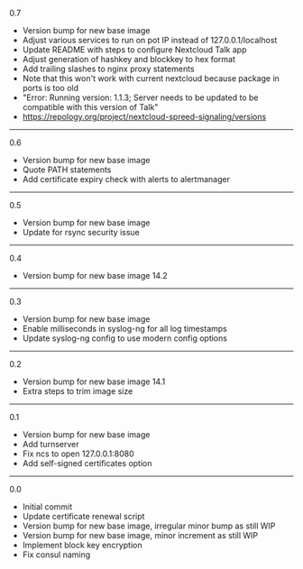 0.7

* Version bump for new base image
* Adjust various services to run on pot IP instead of 127.0.0.1/localhost
* Update README with steps to configure Nextcloud Talk app
* Adjust generation of hashkey and blockkey to hex format
* Add trailing slashes to nginx proxy statements
* Note that this won't work with current nextcloud because package in ports is too old
* "Error: Running version: 1.1.3; Server needs to be updated to be compatible with this version of Talk"
* https://repology.org/project/nextcloud-spreed-signaling/versions

---

0.6

* Version bump for new base image
* Quote PATH statements
* Add certificate expiry check with alerts to alertmanager

---

0.5

* Version bump for new base image
* Update for rsync security issue

---

0.4

* Version bump for new base image 14.2

---

0.3

* Version bump for new base image
* Enable milliseconds in syslog-ng for all log timestamps
* Update syslog-ng config to use modern config options

---

0.2

* Version bump for new base image 14.1
* Extra steps to trim image size

---

0.1

* Version bump for new base image
* Add turnserver
* Fix ncs to open 127.0.0.1:8080
* Add self-signed certificates option

---

0.0

* Initial commit
* Update certificate renewal script
* Version bump for new base image, irregular minor bump as still WIP
* Version bump for new base image, minor increment as still WIP
* Implement block key encryption
* Fix consul naming
